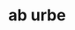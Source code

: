 ---
title: ab urbe
meaning: away from the city
ch: 9
di: (ablative singular)
pos: prepphrase
preposition: ab
noun: urbem
---